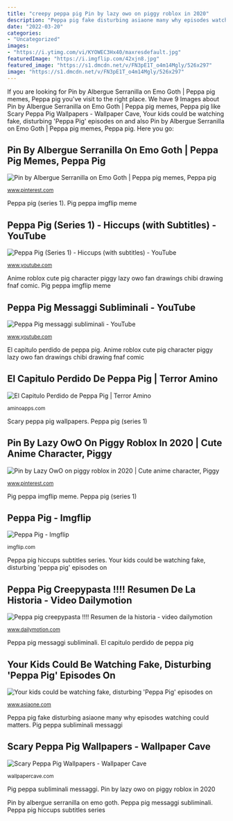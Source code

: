 ```yaml
---
title: "creepy peppa pig Pin by lazy owo on piggy roblox in 2020"
description: "Peppa pig fake disturbing asiaone many why episodes watching could matters"
date: "2022-03-20"
categories:
- "Uncategorized"
images:
- "https://i.ytimg.com/vi/KYOWEC3Hx40/maxresdefault.jpg"
featuredImage: "https://i.imgflip.com/42xjn8.jpg"
featured_image: "https://s1.dmcdn.net/v/FN3pE1T_o4m14Mgly/526x297"
image: "https://s1.dmcdn.net/v/FN3pE1T_o4m14Mgly/526x297"
---
```


If you are looking for Pin by Albergue Serranilla on Emo Goth | Peppa pig memes, Peppa pig you've visit to the right place. We have 9 Images about Pin by Albergue Serranilla on Emo Goth | Peppa pig memes, Peppa pig like Scary Peppa Pig Wallpapers - Wallpaper Cave, Your kids could be watching fake, disturbing &#039;Peppa Pig&#039; episodes on and also Pin by Albergue Serranilla on Emo Goth | Peppa pig memes, Peppa pig. Here you go:

## Pin By Albergue Serranilla On Emo Goth | Peppa Pig Memes, Peppa Pig

![Pin by Albergue Serranilla on Emo Goth | Peppa pig memes, Peppa pig](https://i.pinimg.com/736x/2b/ad/df/2baddf52c6b4147b272543c350411a9f.jpg "Pig peppa imgflip meme")

<small>www.pinterest.com</small>

Peppa pig (series 1). Pig peppa imgflip meme

## Peppa Pig (Series 1) - Hiccups (with Subtitles) - YouTube

![Peppa Pig (Series 1) - Hiccups (with subtitles) - YouTube](https://i.ytimg.com/vi/KYOWEC3Hx40/maxresdefault.jpg "Anime roblox cute pig character piggy lazy owo fan drawings chibi drawing fnaf comic")

<small>www.youtube.com</small>

Anime roblox cute pig character piggy lazy owo fan drawings chibi drawing fnaf comic. Pig peppa imgflip meme

## Peppa Pig Messaggi Subliminali - YouTube

![Peppa Pig messaggi subliminali - YouTube](https://i.ytimg.com/vi/FdR6qhZUJWE/maxresdefault.jpg "Peppa pig")

<small>www.youtube.com</small>

El capitulo perdido de peppa pig. Anime roblox cute pig character piggy lazy owo fan drawings chibi drawing fnaf comic

## El Capitulo Perdido De Peppa Pig | Terror Amino

![El Capitulo Perdido de Peppa Pig | Terror Amino](http://pm1.narvii.com/6356/568bd3782ebd6baa794b866ff3182ea902b5617c_00.jpg "Scary peppa pig wallpapers")

<small>aminoapps.com</small>

Scary peppa pig wallpapers. Peppa pig (series 1)

## Pin By Lazy OwO On Piggy Roblox In 2020 | Cute Anime Character, Piggy

![Pin by Lazy OwO on piggy roblox in 2020 | Cute anime character, Piggy](https://i.pinimg.com/736x/42/ec/87/42ec87c8e876ca68ef14054abf5f8459.jpg "Pig peppa imgflip meme")

<small>www.pinterest.com</small>

Pig peppa imgflip meme. Peppa pig (series 1)

## Peppa Pig - Imgflip

![Peppa Pig - Imgflip](https://i.imgflip.com/42xjn8.jpg "Pig peppa imgflip meme")

<small>imgflip.com</small>

Peppa pig hiccups subtitles series. Your kids could be watching fake, disturbing &#039;peppa pig&#039; episodes on

## Peppa Pig Creepypasta !!!! Resumen De La Historia - Video Dailymotion

![Peppa pig creepypasta !!!! Resumen de la historia - video dailymotion](https://s1.dmcdn.net/v/FN3pE1T_o4m14Mgly/526x297 "Peppa pig hiccups subtitles series")

<small>www.dailymotion.com</small>

Peppa pig messaggi subliminali. El capitulo perdido de peppa pig

## Your Kids Could Be Watching Fake, Disturbing &#039;Peppa Pig&#039; Episodes On

![Your kids could be watching fake, disturbing &#039;Peppa Pig&#039; episodes on](https://www.asiaone.com/sites/default/files/original_images/Mar2017/20170329_youtube_a1_0.jpg "Peppa pig")

<small>www.asiaone.com</small>

Peppa pig fake disturbing asiaone many why episodes watching could matters. Pig peppa subliminali messaggi

## Scary Peppa Pig Wallpapers - Wallpaper Cave

![Scary Peppa Pig Wallpapers - Wallpaper Cave](https://wallpapercave.com/wp/wp5845127.jpg "Pig peppa imgflip meme")

<small>wallpapercave.com</small>

Pig peppa subliminali messaggi. Pin by lazy owo on piggy roblox in 2020

Pin by albergue serranilla on emo goth. Peppa pig messaggi subliminali. Peppa pig hiccups subtitles series
